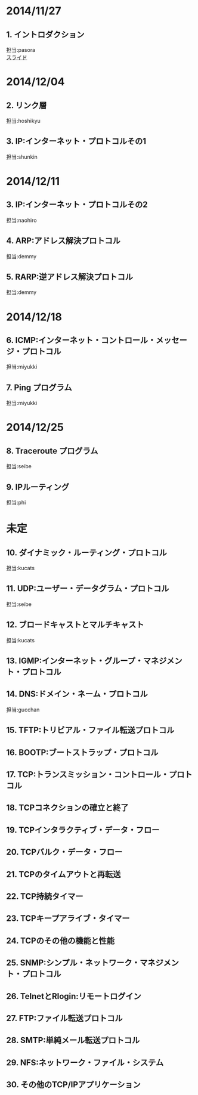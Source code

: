 # 2014/11/27  
## 1. イントロダクション  
担当:pasora  
[スライド](http://www.slideshare.net/pasora1/tcp-ip-42334789)
# 2014/12/04
## 2. リンク層
担当:hoshikyu
## 3. IP:インターネット・プロトコルその1
担当:shunkin
# 2014/12/11
## 3. IP:インターネット・プロトコルその2
担当:naohiro
## 4. ARP:アドレス解決プロトコル  
担当:demmy
## 5. RARP:逆アドレス解決プロトコル
担当:demmy
# 2014/12/18  
## 6. ICMP:インターネット・コントロール・メッセージ・プロトコル  
担当:miyukki
## 7. Ping プログラム  
担当:miyukki
# 2014/12/25
## 8. Traceroute プログラム  
担当:seibe
## 9. IPルーティング  
担当:phi
# 未定  
## 10. ダイナミック・ルーティング・プロトコル
担当:kucats
## 11. UDP:ユーザー・データグラム・プロトコル
担当:seibe
## 12. ブロードキャストとマルチキャスト  
担当:kucats
## 13. IGMP:インターネット・グループ・マネジメント・プロトコル  
## 14. DNS:ドメイン・ネーム・プロトコル  
担当:gucchan
## 15. TFTP:トリビアル・ファイル転送プロトコル  
## 16. BOOTP:ブートストラップ・プロトコル  
## 17. TCP:トランスミッション・コントロール・プロトコル  
## 18. TCPコネクションの確立と終了  
## 19. TCPインタラクティブ・データ・フロー  
## 20. TCPバルク・データ・フロー  
## 21. TCPのタイムアウトと再転送  
## 22. TCP持続タイマー  
## 23. TCPキープアライブ・タイマー  
## 24. TCPのその他の機能と性能  
## 25. SNMP:シンプル・ネットワーク・マネジメント・プロトコル  
## 26. TelnetとRlogin:リモートログイン  
## 27. FTP:ファイル転送プロトコル  
## 28. SMTP:単純メール転送プロトコル  
## 29. NFS:ネットワーク・ファイル・システム  
## 30. その他のTCP/IPアプリケーション  
